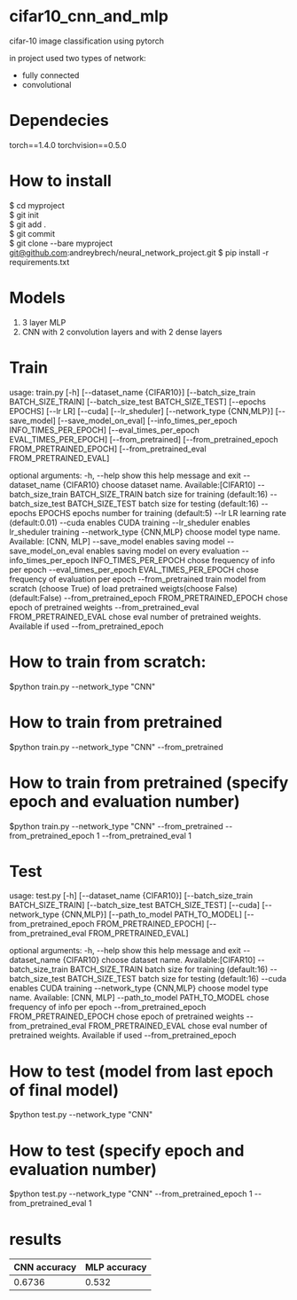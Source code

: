 # cifar10_cnn_and_mlp

cifar-10 image classification using pytorch

in project used two types of network:
 - fully connected
 - convolutional
 
 
# Dependecies
torch==1.4.0
torchvision==0.5.0


# How to install
$ cd myproject  
$ git init  
$ git add .  
$ git commit  
$ git clone --bare myproject  git@github.com:andreybrech/neural_network_project.git
$ pip install -r requirements.txt


# Models
1. 3 layer MLP
2. CNN with 2 convolution layers and with 2 dense layers


# Train
usage: train.py [-h] [--dataset_name {CIFAR10}]
                [--batch_size_train BATCH_SIZE_TRAIN]
                [--batch_size_test BATCH_SIZE_TEST] [--epochs EPOCHS]
                [--lr LR] [--cuda] [--lr_sheduler] [--network_type {CNN,MLP}]
                [--save_model] [--save_model_on_eval]
                [--info_times_per_epoch INFO_TIMES_PER_EPOCH]
                [--eval_times_per_epoch EVAL_TIMES_PER_EPOCH]
                [--from_pretrained]
                [--from_pretrained_epoch FROM_PRETRAINED_EPOCH]
                [--from_pretrained_eval FROM_PRETRAINED_EVAL]

optional arguments:
  -h, --help            show this help message and exit
  --dataset_name {CIFAR10}
                        choose dataset name. Available:[CIFAR10]
  --batch_size_train BATCH_SIZE_TRAIN
                        batch size for training (default:16)
  --batch_size_test BATCH_SIZE_TEST
                        batch size for testing (default:16)
  --epochs EPOCHS       epochs number for training (default:5)
  --lr LR               learning rate (default:0.01)
  --cuda                enables CUDA training
  --lr_sheduler         enables lr_sheduler training
  --network_type {CNN,MLP}
                        choose model type name. Available: [CNN, MLP]
  --save_model          enables saving model
  --save_model_on_eval  enables saving model on every evaluation
  --info_times_per_epoch INFO_TIMES_PER_EPOCH
                        chose frequency of info per epoch
  --eval_times_per_epoch EVAL_TIMES_PER_EPOCH
                        chose frequency of evaluation per epoch
  --from_pretrained     train model from scratch (choose True) of load
                        pretrained weigts(choose False)(default:False)
  --from_pretrained_epoch FROM_PRETRAINED_EPOCH
                        chose epoch of pretrained weights
  --from_pretrained_eval FROM_PRETRAINED_EVAL
                        chose eval number of pretrained weights. Available if
                        used --from_pretrained_epoch
# How to train  from scratch:
$python train.py --network_type "CNN"

# How to train  from pretrained
$python train.py --network_type "CNN" --from_pretrained

# How to train  from pretrained (specify epoch and evaluation number)
$python train.py --network_type "CNN" --from_pretrained --from_pretrained_epoch 1 --from_pretrained_eval 1


# Test
usage: test.py [-h] [--dataset_name {CIFAR10}]
               [--batch_size_train BATCH_SIZE_TRAIN]
               [--batch_size_test BATCH_SIZE_TEST] [--cuda]
               [--network_type {CNN,MLP}] [--path_to_model PATH_TO_MODEL]
               [--from_pretrained_epoch FROM_PRETRAINED_EPOCH]
               [--from_pretrained_eval FROM_PRETRAINED_EVAL]

optional arguments:
  -h, --help            show this help message and exit
  --dataset_name {CIFAR10}
                        choose dataset name. Available:[CIFAR10]
  --batch_size_train BATCH_SIZE_TRAIN
                        batch size for training (default:16)
  --batch_size_test BATCH_SIZE_TEST
                        batch size for testing (default:16)
  --cuda                enables CUDA training
  --network_type {CNN,MLP}
                        choose model type name. Available: [CNN, MLP]
  --path_to_model PATH_TO_MODEL
                        chose frequency of info per epoch
  --from_pretrained_epoch FROM_PRETRAINED_EPOCH
                        chose epoch of pretrained weights
  --from_pretrained_eval FROM_PRETRAINED_EVAL
                        chose eval number of pretrained weights. Available if
                        used --from_pretrained_epoch               
   
# How to test (model from last epoch of final model)
$python test.py --network_type "CNN" 

# How to test  (specify epoch and evaluation number)
$python test.py --network_type "CNN" --from_pretrained_epoch 1 --from_pretrained_eval 1

# results
| CNN accuracy| MLP accuracy|
| ------------- | ------------- |
| 0.6736 | 0.532  |
